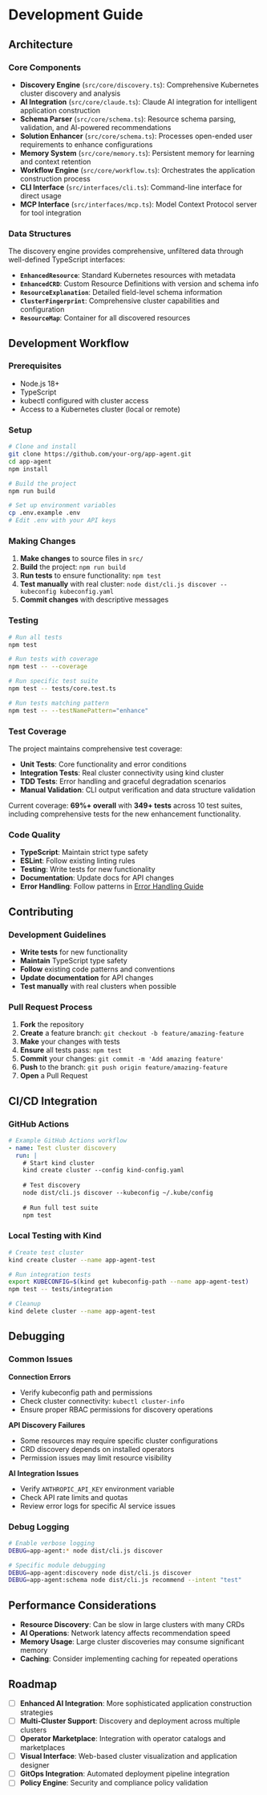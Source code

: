 # Development Guide

## Architecture

### Core Components

- **Discovery Engine** (`src/core/discovery.ts`): Comprehensive Kubernetes cluster discovery and analysis
- **AI Integration** (`src/core/claude.ts`): Claude AI integration for intelligent application construction  
- **Schema Parser** (`src/core/schema.ts`): Resource schema parsing, validation, and AI-powered recommendations
- **Solution Enhancer** (`src/core/schema.ts`): Processes open-ended user requirements to enhance configurations
- **Memory System** (`src/core/memory.ts`): Persistent memory for learning and context retention
- **Workflow Engine** (`src/core/workflow.ts`): Orchestrates the application construction process
- **CLI Interface** (`src/interfaces/cli.ts`): Command-line interface for direct usage
- **MCP Interface** (`src/interfaces/mcp.ts`): Model Context Protocol server for tool integration

### Data Structures

The discovery engine provides comprehensive, unfiltered data through well-defined TypeScript interfaces:

- **`EnhancedResource`**: Standard Kubernetes resources with metadata
- **`EnhancedCRD`**: Custom Resource Definitions with version and schema info
- **`ResourceExplanation`**: Detailed field-level schema information
- **`ClusterFingerprint`**: Comprehensive cluster capabilities and configuration
- **`ResourceMap`**: Container for all discovered resources

## Development Workflow

### Prerequisites
- Node.js 18+
- TypeScript
- kubectl configured with cluster access
- Access to a Kubernetes cluster (local or remote)

### Setup

```bash
# Clone and install
git clone https://github.com/your-org/app-agent.git
cd app-agent
npm install

# Build the project
npm run build

# Set up environment variables
cp .env.example .env
# Edit .env with your API keys
```

### Making Changes

1. **Make changes** to source files in `src/`
2. **Build** the project: `npm run build`
3. **Run tests** to ensure functionality: `npm test`
4. **Test manually** with real cluster: `node dist/cli.js discover --kubeconfig kubeconfig.yaml`
5. **Commit changes** with descriptive messages

### Testing

```bash
# Run all tests
npm test

# Run tests with coverage
npm test -- --coverage

# Run specific test suite
npm test -- tests/core.test.ts

# Run tests matching pattern
npm test -- --testNamePattern="enhance"
```

### Test Coverage

The project maintains comprehensive test coverage:
- **Unit Tests**: Core functionality and error conditions
- **Integration Tests**: Real cluster connectivity using kind cluster
- **TDD Tests**: Error handling and graceful degradation scenarios
- **Manual Validation**: CLI output verification and data structure validation

Current coverage: **69%+ overall** with **349+ tests** across 10 test suites, including comprehensive tests for the new enhancement functionality.

### Code Quality

- **TypeScript**: Maintain strict type safety
- **ESLint**: Follow existing linting rules
- **Testing**: Write tests for new functionality
- **Documentation**: Update docs for API changes
- **Error Handling**: Follow patterns in [Error Handling Guide](error-handling.md)

## Contributing

### Development Guidelines

- **Write tests** for new functionality
- **Maintain** TypeScript type safety
- **Follow** existing code patterns and conventions
- **Update documentation** for API changes
- **Test manually** with real clusters when possible

### Pull Request Process

1. **Fork** the repository
2. **Create** a feature branch: `git checkout -b feature/amazing-feature`
3. **Make** your changes with tests
4. **Ensure** all tests pass: `npm test`
5. **Commit** your changes: `git commit -m 'Add amazing feature'`
6. **Push** to the branch: `git push origin feature/amazing-feature`
7. **Open** a Pull Request

## CI/CD Integration

### GitHub Actions

```yaml
# Example GitHub Actions workflow
- name: Test cluster discovery
  run: |
    # Start kind cluster
    kind create cluster --config kind-config.yaml
    
    # Test discovery
    node dist/cli.js discover --kubeconfig ~/.kube/config
    
    # Run full test suite
    npm test
```

### Local Testing with Kind

```bash
# Create test cluster
kind create cluster --name app-agent-test

# Run integration tests
export KUBECONFIG=$(kind get kubeconfig-path --name app-agent-test)
npm test -- tests/integration

# Cleanup
kind delete cluster --name app-agent-test
```

## Debugging

### Common Issues

**Connection Errors**
- Verify kubeconfig path and permissions
- Check cluster connectivity: `kubectl cluster-info`
- Ensure proper RBAC permissions for discovery operations

**API Discovery Failures**
- Some resources may require specific cluster configurations
- CRD discovery depends on installed operators
- Permission issues may limit resource visibility

**AI Integration Issues**
- Verify `ANTHROPIC_API_KEY` environment variable
- Check API rate limits and quotas
- Review error logs for specific AI service issues

### Debug Logging

```bash
# Enable verbose logging
DEBUG=app-agent:* node dist/cli.js discover

# Specific module debugging
DEBUG=app-agent:discovery node dist/cli.js discover
DEBUG=app-agent:schema node dist/cli.js recommend --intent "test"
```

## Performance Considerations

- **Resource Discovery**: Can be slow in large clusters with many CRDs
- **AI Operations**: Network latency affects recommendation speed
- **Memory Usage**: Large cluster discoveries may consume significant memory
- **Caching**: Consider implementing caching for repeated operations

## Roadmap

- [ ] **Enhanced AI Integration**: More sophisticated application construction strategies
- [ ] **Multi-Cluster Support**: Discovery and deployment across multiple clusters
- [ ] **Operator Marketplace**: Integration with operator catalogs and marketplaces
- [ ] **Visual Interface**: Web-based cluster visualization and application designer
- [ ] **GitOps Integration**: Automated deployment pipeline integration
- [ ] **Policy Engine**: Security and compliance policy validation